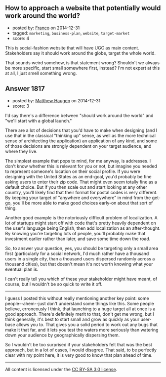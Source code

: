 ## How to approach a website that potentially would work around the world?

- posted by: [Franco](https://stackexchange.com/users/5287704/franco) on 2014-12-31
- tagged: `marketing`, `business-plan`, `website`, `target-market`
- score: 4

<p>This is social-fashion website that will have UGC as main content. Stakeholders say it should work around the globe, target the whole world.</p>

<p>That sounds weird somehow, is that statement wrong? Shouldn't we always be more specific, start small somewhere first, instead? I'm not expert at this at all, I just smell something wrong.</p>



## Answer 1817

- posted by: [Matthew Haugen](https://stackexchange.com/users/1325646/matthew-haugen) on 2014-12-31
- score: 3

<p>I'd say there's a difference between "should work around the world" and "we'll start with a global launch."</p>

<p>There are a lot of decisions that you'd have to make when designing (and I use that in the classical "thinking up" sense, as well as the more technical sense of architecting the application) an application of any kind, and some of those decisions are strongly dependent on your target audience, and where they live.</p>

<p>The simplest example that pops to mind, for me anyway, is addresses. I don't know whether this is relevant for you or not, but imagine you needed to represent someone's location on their social profile. If you were designing with the United States as an end-goal, you'd probably be fine asking users to enter their zip code. That might even seem totally fine as a default choice. But if you then scale out and start looking at any other country, you'll likely find that their format for postal codes is very different. By keeping your target of "anywhere and everywhere" in mind from the get-go, you'll be more able to make good choices early-on about that sort of thing.</p>

<p>Another good example is the notoriously difficult problem of localization. A lot of startups might start off with code that's pretty heavily dependent on the user's language being English, then add localization as an after-thought. By knowing you're targeting lots of people, you'll probably make that investment earlier rather than later, and save some time down the road.</p>

<p>So, to answer your question, yes, you should be targeting only a small area first (particularly for a social network, I'd much rather have a thousand users in a single city, than a thousand users dispersed randomly across a thousand cities), but that doesn't mean it's not worth knowing what your eventual plan is.</p>

<p>I can't really tell you which of these your stakeholder might have meant, of course, but I wouldn't be so quick to write it off.</p>

<hr />

<p>I guess I posted this without really mentioning another key point: some people--ahem--just don't understand some things like this. Some people believe, erroneously I think, that launching to a huge target all at once is a good approach. There's definitely merit to that, don't get me wrong, but I think generally, it's best to start small and grow as quickly as your user-base allows you to. That gives you a solid period to work out any bugs that make it that far, and it lets you test the waters more seriously than watering down your audience by geographically dispersing them.</p>

<p>So I wouldn't be too surprised if your stakeholders felt that was the best approach, but in a lot of cases, I would disagree. That said, to be perfectly clear with my point here, it is very good to know that plan ahead of time.</p>




---

All content is licensed under the [CC BY-SA 3.0 license](https://creativecommons.org/licenses/by-sa/3.0/).
